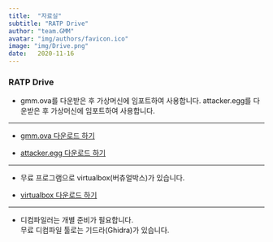 ```yaml
---
title:  "자료실"
subtitle: "RATP Drive"
author: "team.GMM"
avatar: "img/authors/favicon.ico"
image: "img/Drive.png"
date:   2020-11-16
---
```


### RATP Drive

- gmm.ova를 다운받은 후 가상머신에 임포트하여 사용합니다.
  attacker.egg를 다운받은 후 가상머신에 임포트하여 사용합니다.  

 -------------------------


- [gmm.ova 다운로드 하기](https://drive.google.com/file/d/1vq3oyIh8qGsb4qbqPBybTZy-a3yh9NXA/view?usp=sharing)

- [attacker.egg 다운로드 하기](https://drive.google.com/file/d/1R70mrEPF1m06PQEK_cgZUfVL0yjv5fqM/view?usp=sharing)


 -------------------------


- 무료 프로그램으로 virtualbox(버츄얼박스)가 있습니다.  



- [virtualbox 다운로드 하기](www.virtualbox.org)




 -------------------------




- 디컴파일러는 개별 준비가 필요합니다.  
  무료 디컴파일 툴로는 기드라(Ghidra)가 있습니다.

